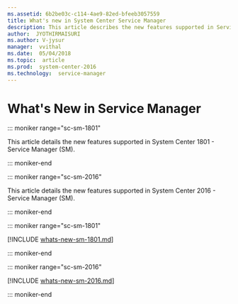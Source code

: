 ```yaml
---
ms.assetid: 6b2be03c-c114-4ae9-82ed-bfeeb3057559
title: What's new in System Center Service Manager
description: This article describes the new features supported in Service Manager
author:  JYOTHIRMAISURI
ms.author: V-jysur
manager:  vvithal
ms.date:  05/04/2018
ms.topic:  article
ms.prod:  system-center-2016
ms.technology:  service-manager
---
```



# What's New in Service Manager

::: moniker range="sc-sm-1801"

This article details the new features supported in System Center 1801 - Service Manager (SM).

::: moniker-end

::: moniker range="sc-sm-2016"

This article details the new features supported in System Center 2016 - Service Manager (SM).

::: moniker-end

::: moniker range="sc-sm-1801"

[!INCLUDE [whats-new-sm-1801.md](../includes/whats-new-sm-1801.md)]

::: moniker-end

::: moniker range="sc-sm-2016"

[!INCLUDE [whats-new-sm-2016.md](../includes/whats-new-sm-2016.md)]

::: moniker-end
